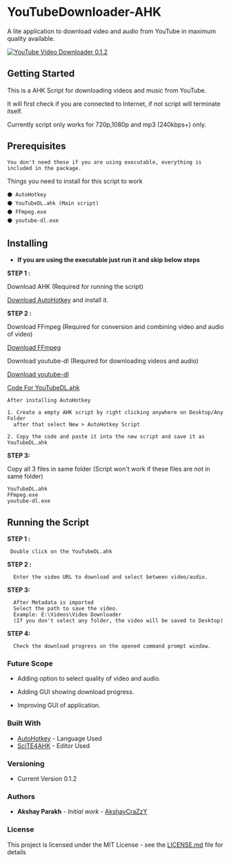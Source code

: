 # YouTubeDownloader-AHK
A lite application to download video and audio from YouTube in maximum quality available.

<a href="https://i.giphy.com/media/ZgTz68lsuMQE7GvWdM/source"><img src="https://i.giphy.com/media/ZgTz68lsuMQE7GvWdM/source.gif" title="YouTube Video Downloader 0.1.2"/></a>

## Getting Started

This is a AHK Script for downloading videos and music from YouTube.

It will first check if you are connected to Internet, if not script will terminate itself.

Currently script only works for 720p,1080p and mp3 (240kbps+) only.


## Prerequisites
```
You don't need these if you are using executable, everything is included in the package.
```
Things you need to install for this script to work 

```
⚫ AutoHotkey
⚫ YouTubeDL.ahk (Main script)
⚫ FFmpeg.exe
⚫ youtube-dl.exe
```

## Installing

 * **If you are using the executable just run it and skip below steps**
 
 **STEP 1 :**
  
 Download AHK (Required for running the script)
 
[Download AutoHotkey](https://www.autohotkey.com/download/ahk-install.exe) and install it.

**STEP 2 :**

  Download FFmpeg (Required for conversion and combining video and audio of video)
  
[Download FFmpeg](https://drive.google.com/uc?export=download&id=1jubMVolwxrZYRkVTspM9yyELNke-Mo85)

  Download youtube-dl (Required for downloading videos and audio)
  
[Download youtube-dl](https://github.com/AkshayCraZzY/YouTubeDownloader-AHK/raw/master/youtube-dl.exe)

  
[Code For YouTubeDL.ahk](https://raw.githubusercontent.com/AkshayCraZzY/YouTubeDownloader-AHK/master/YouTubeDL.ahk)

   ```
  After installing AutoHotkey
  
  1. Create a empty AHK script by right clicking anywhere on Desktop/Any Folder 
     after that select New > AutoHotkey Script
  
  2. Copy the code and paste it into the new script and save it as YouTubeDL.ahk
  
 ```
 
 **STEP 3:**

Copy all 3 files in same folder (Script won't work if these files are not in same folder)
   ```
   YouTubeDL.ahk
   FFmpeg.exe
   youtube-dl.exe
   ```

## Running the Script

**STEP 1 :**
 ```
  Double click on the YouTubeDL.ahk
  ```
 
**STEP 2 :**
```
  Enter the video URL to download and select between video/audio.
  ```
  
**STEP 3:**
```
  After Metadata is imported 
  Select the path to save the video.
  Example: ‪E:\Videos\Video Downloader
  (If you don't select any folder, the video will be saved to Desktop)
  ```
 
**STEP 4:** 
```
  Check the download progress on the opened command prompt window.
  ```
### Future Scope

* Adding option to select quality of video and audio.

* Adding GUI showing download progress.

* Improving GUI of application.


### Built With

* [AutoHotkey](https://www.autohotkey.com/) - Language Used
* [SciTE4AHK](http://fincs.ahk4.net/scite4ahk/) - Editor Used

### Versioning

* Current Version 0.1.2

### Authors

* **Akshay Parakh** - *Initial work* - [AkshayCraZzY](https://github.com/AkshayCraZzY)

### License

This project is licensed under the MIT License - see the [LICENSE.md](LICENSE.md) file for details
